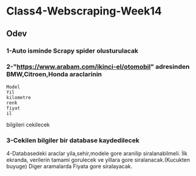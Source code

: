 # Class4-Webscraping-Week14

## Odev 

### 1-Auto isminde Scrapy spider olusturulacak

 ### 2-"https://www.arabam.com/ikinci-el/otomobil" adresinden BMW,Citroen,Honda araclarinin 
	Model
	Yil
	kilometre 
	renk
	fiyat
	il
bilgileri cekilecek 
### 3-Cekilen bilgiler bir database kaydedilecek
4-Databasedeki araclar yila,sehir,modele gore aranilip siralanabilmeli.
İlk ekranda, verilerin tamami gorulecek ve yillara gore siralanacak.(Kucukten buyuge)
Diger aramalarda Fiyata gore siralayacak.
